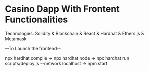 #  Casino Dapp With Frontent Functionalities


Technologies:
Solidity & Blockchain & React & Hardhat & Ethers.js & Metamask


--To Launch the frontend--

npx hardhat compile ->
npx hardhat node ->
npx hardhat run scripts/deploy.js --network localhost ->
npm start
